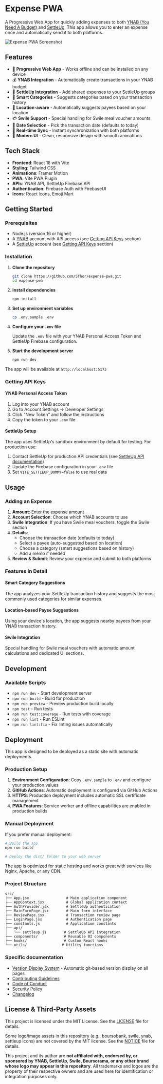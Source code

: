 # Expense PWA

A Progressive Web App for quickly adding expenses to both [YNAB (You Need A Budget)](https://ynab.com) and [SettleUp](https://settleup.io/). This app allows you to enter an expense once and automatically send it to both platforms.

![Expense PWA Screenshot](doc/screenshot.png)

## Features

- 📱 **Progressive Web App** - Works offline and can be installed on any device
- 💰 **YNAB Integration** - Automatically create transactions in your YNAB budget
- 👥 **SettleUp Integration** - Add shared expenses to your SettleUp groups
- 🎯 **Smart Categories** - Suggests categories based on your transaction history
- 📍 **Location-aware** - Automatically suggests payees based on your location
- 💳 **Swile Support** - Special handling for Swile meal voucher amounts
- 📅 **Date Selection** - Pick the transaction date (defaults to today)
- 🔄 **Real-time Sync** - Instant synchronization with both platforms
- 🎨 **Modern UI** - Clean, responsive design with smooth animations

## Tech Stack

- **Frontend**: React 18 with Vite
- **Styling**: Tailwind CSS
- **Animations**: Framer Motion
- **PWA**: Vite PWA Plugin
- **APIs**: YNAB API, SettleUp Firebase API
- **Authentication**: Firebase Auth with FirebaseUI
- **Icons**: React Icons, Emoji Mart

## Getting Started

### Prerequisites

- Node.js (version 16 or higher)
- A [YNAB](https://ynab.com) account with API access (see [Getting API Keys](#getting-api-keys) section)
- A [SettleUp](https://settleup.io/) account (see [Getting API Keys](#getting-api-keys) section)

### Installation

1. **Clone the repository**

   ```bash
   git clone https://github.com/SThor/expense-pwa.git
   cd expense-pwa
   ```

2. **Install dependencies**

   ```bash
   npm install
   ```

3. **Set up environment variables**

   ```bash
   cp .env.sample .env
   ```

4. **Configure your `.env` file**

   Update the `.env` file with your YNAB Personal Access Token and SettleUp Firebase configuration.

5. **Start the development server**

   ```bash
   npm run dev
   ```

The app will be available at `http://localhost:5173`

### Getting API Keys

#### YNAB Personal Access Token

1. Log into your YNAB account
2. Go to Account Settings → Developer Settings
3. Click "New Token" and follow the instructions
4. Copy the token to your `.env` file

#### SettleUp Setup

The app uses SettleUp's sandbox environment by default for testing. For production use:

1. Contact SettleUp for production API credentials (see [SettleUp API documentation](https://settleup.io/api.html))
2. Update the Firebase configuration in your `.env` file
3. Set `VITE_SETTLEUP_DUMMY=false` to use real data

## Usage

### Adding an Expense

1. **Amount**: Enter the expense amount
2. **Account Selection**: Choose which YNAB accounts to use
3. **Swile Integration**: If you have Swile meal vouchers, toggle the Swile section
4. **Details**:
   - Choose the transaction date (defaults to today)
   - Select a payee (auto-suggested based on location)
   - Choose a category (smart suggestions based on history)
   - Add a memo if needed
5. **Review & Submit**: Review your expense and submit to both platforms

### Features in Detail

#### Smart Category Suggestions

The app analyzes your SettleUp transaction history and suggests the most commonly used categories for similar expenses.

#### Location-based Payee Suggestions

Using your device's location, the app suggests nearby payees from your YNAB transaction history.

#### Swile Integration

Special handling for Swile meal vouchers with automatic amount calculations and dedicated UI sections.

## Development

### Available Scripts

- `npm run dev` - Start development server
- `npm run build` - Build for production
- `npm run preview` - Preview production build locally
- `npm test` - Run tests
- `npm run test:coverage` - Run tests with coverage
- `npm run lint` - Run ESLint
- `npm run lint:fix` - Fix linting issues automatically

## Deployment

This app is designed to be deployed as a static site with automatic deployments.

### Production Setup

1. **Environment Configuration**: Copy `.env.sample` to `.env` and configure your production values
2. **GitHub Actions**: Automatic deployment is configured via GitHub Actions
3. **HTTPS**: Production deployment includes automatic SSL certificate management
4. **PWA Features**: Service worker and offline capabilities are enabled in production builds

### Manual Deployment

If you prefer manual deployment:

```bash
# Build the app
npm run build

# Deploy the dist/ folder to your web server
```

The app is optimized for static hosting and works great with services like Nginx, Apache, or any CDN.

### Project Structure

```text
src/
├── App.jsx                 # Main application component
├── AppContext.jsx          # Global application context
├── AuthProvider.jsx        # SettleUp authentication
├── MainFormPage.jsx        # Main form interface
├── ReviewPage.jsx          # Transaction review page
├── LoginPage.jsx           # Authentication page
├── constants.js            # Application constants
├── api/
│   └── settleup.js        # SettleUp API integration
├── components/            # Reusable UI components
├── hooks/                 # Custom React hooks
└── utils/                # Utility functions
```

### Specific documentation

- [Version Display System](doc/VERSION_DISPLAY.md) - Automatic git-based version display on all pages
- [Contributing Guidelines](CONTRIBUTING.md)
- [Code of Conduct](CODE_OF_CONDUCT.md)
- [Security Policy](SECURITY.md)
- [Changelog](CHANGELOG.md)

## License & Third-Party Assets

This project is licensed under the MIT License. See the [LICENSE](LICENSE) file for details.

Some logo/image assets in this repository (e.g., boursobank, swile, ynab, settleup icons) are not covered by the MIT license. See the [NOTICE](NOTICE) file for details.

This project and its author are **not affiliated with, endorsed by, or sponsored by YNAB, SettleUp, Swile, Boursorama, or any other brand whose logo may appear in this repository**. All trademarks and logos are the property of their respective owners and are used here for identification or integration purposes only.
